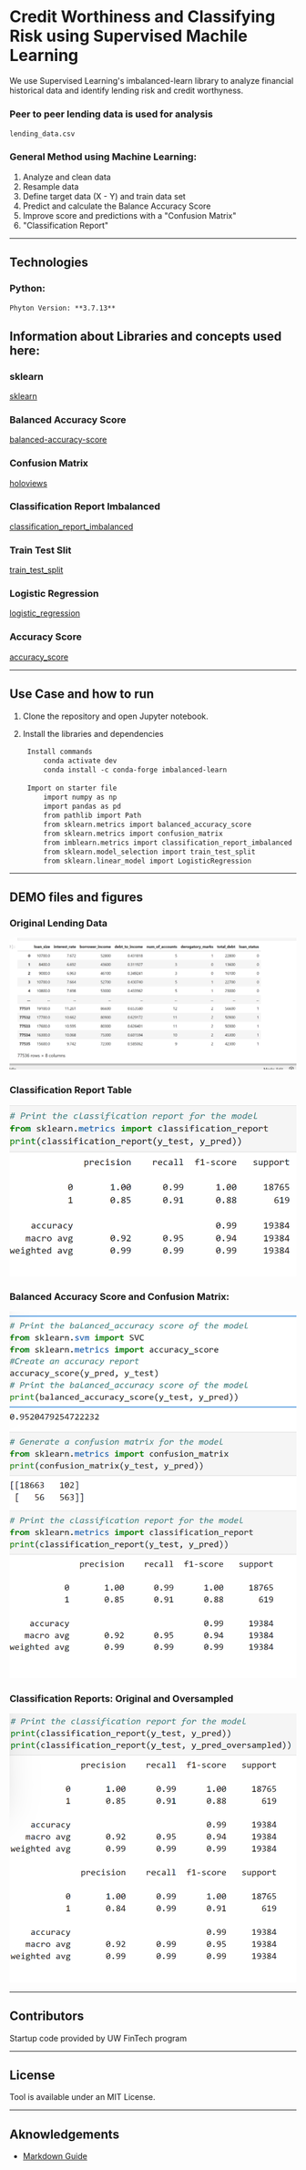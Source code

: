 #  Credit Worthiness and Classifying Risk using Supervised Machile Learning
We use Supervised Learning's imbalanced-learn library to analyze financial historical data and identify lending risk and credit worthyness. 

### Peer to peer lending data is used for analysis
    lending_data.csv
 
### General Method using Machine Learning:
1. Analyze and clean data
2. Resample data
3. Define target data (X - Y) and train data set
4. Predict and calculate the Balance Accuracy Score
5. Improve score and predictions with a "Confusion Matrix"
6. "Classification Report"

   
---
## Technologies
### Python:

    Phyton Version: **3.7.13**

## Information about Libraries and concepts used here:

### sklearn
[sklearn](https://scikit-learn.org/stable/)

### Balanced Accuracy Score
[balanced-accuracy-score](https://scikit-learn.org/stable/modules/generated/sklearn.metrics.balanced_accuracy_score.html)

### Confusion Matrix
[holoviews](https://scikit-learn.org/stable/auto_examples/model_selection/plot_confusion_matrix.html) 

### Classification Report Imbalanced
[classification_report_imbalanced](https://datascience.stackexchange.com/questions/64441/how-to-interpret-classification-report-of-scikit-learn)

### Train Test Slit
[train_test_split](https://scikit-learn.org/stable/modules/generated/sklearn.model_selection.train_test_split.html)

### Logistic Regression
[logistic_regression](https://scikit-learn.org/stable/modules/generated/sklearn.linear_model.LogisticRegression.html)

### Accuracy Score
[accuracy_score](https://scikit-learn.org/stable/modules/model_evaluation.htm)

---
<!--How to run -->
## Use Case and how to run
1. Clone the repository and open Jupyter notebook.
2. Install the libraries and dependencies 

        Install commands
            conda activate dev
            conda install -c conda-forge imbalanced-learn

        Import on starter file
            import numpy as np
            import pandas as pd
            from pathlib import Path
            from sklearn.metrics import balanced_accuracy_score
            from sklearn.metrics import confusion_matrix
            from imblearn.metrics import classification_report_imbalanced
            from sklearn.model_selection import train_test_split
            from sklearn.linear_model import LogisticRegression

---
## DEMO files and figures

### Original Lending Data
![lending](./images/lending.png)

### Classification Report Table
![class](./images/class.png)

### Balanced Accuracy Score and Confusion Matrix:

![bcm](./images/bcm.png)

### Classification Reports: Original and Oversampled

![class1](./images/class1.png)

---

## Contributors
Startup code provided by UW FinTech program

---
## License
Tool is available under an MIT License.

---
## Aknowledgements
* [Markdown Guide](https://www.markdownguide.org/basic-syntax/#reference-style-links)


